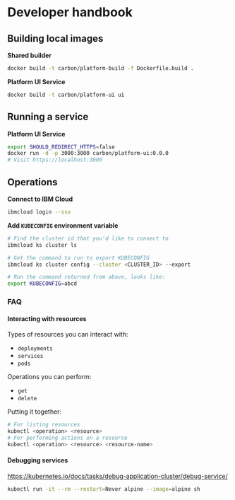 # Developer handbook

## Building local images

**Shared builder**

```bash
docker build -t carbon/platform-build -f Dockerfile.build .
```

**Platform UI Service**

```bash
docker build -t carbon/platform-ui ui
```

## Running a service

**Platform UI Service**

```bash
export SHOULD_REDIRECT_HTTPS=false
docker run -d -p 3000:3000 carbon/platform-ui:0.0.0
# Visit https://localhost:3000
```

## Operations

**Connect to IBM Cloud**

```bash
ibmcloud login --sso
```

**Add `KUBECONFIG` environment variable**

```bash
# Find the cluster id that you'd like to connect to
ibmcloud ks cluster ls

# Get the command to run to export KUBECONFIG
ibmcloud ks cluster config --cluster <CLUSTER_ID> --export

# Run the command returned from above, looks like:
export KUBECONFIG=abcd
```

### FAQ

#### Interacting with resources

Types of resources you can interact with:

- `deployments`
- `services`
- `pods`

Operations you can perform:

- `get`
- `delete`

Putting it together:

```bash
# For listing resources
kubectl <operation> <resource>
# For performing actions on a resource
kubectl <operation> <resource> <resource-name>
```

#### Debugging services

https://kubernetes.io/docs/tasks/debug-application-cluster/debug-service/

```bash
kubectl run -it --rm --restart=Never alpine --image=alpine sh
```
